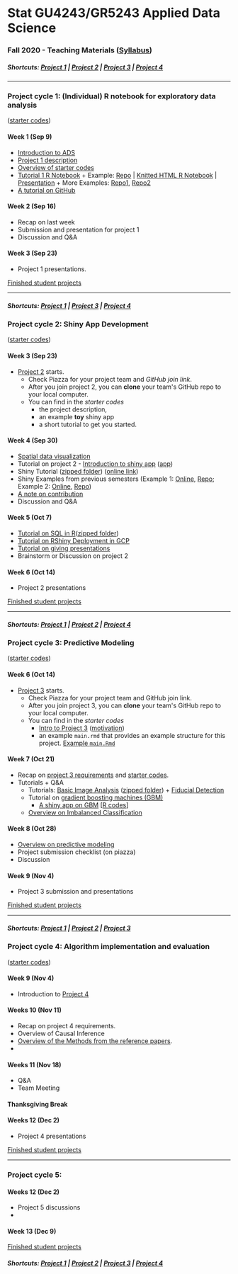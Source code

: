 # Stat GU4243/GR5243 Applied Data Science
### Fall 2020 - Teaching Materials ([Syllabus](/CourseInfo/G5243_Fall_2020_ADS.md))

##### Shortcuts: [Project 1](#project-cycle-1-individual-r-notebook-for-exploratory-data-analysis) | [Project 2](#project-cycle-2-shiny-app-development) | [Project 3](#project-cycle-3-predictive-modeling) | [Project 4](#project-cycle-4-algorithm-implementation-and-evaluation)
----
### Project cycle 1: (Individual) R notebook for exploratory data analysis 

([starter codes](Projects_StarterCodes/Project1-RNotebook))

#### Week 1 (Sep 9)

+ [Introduction to ADS](Tutorials/wk1-Intro.pdf)
+ [Project 1 description](Projects_StarterCodes/Project1-RNotebook/doc/Proj1_desc.md)
+ [Overview of starter codes](Projects_StarterCodes/Project1-RNotebook)
+ [Tutorial 1 R Notebook](https://htmlpreview.github.io/?https://github.com/TZstatsADS/ADS_Teaching/blob/master/Tutorials/wk1-RNotebook/wk1-rnotebook.html) + Example: [Repo](https://github.com/TZstatsADS/Fall2018-Proj1-wanghouyaoleyao) | [Knitted HTML R Notebook](http://tzstatsads.github.io/tutorials/proj1_jiaqianyu.html) | [Presentation](https://www.youtube.com/watch?v=tBIuh_tZ98Q&feature=youtu.be) + More Examples: [Repo1](https://github.com/TZstatsADS/Spring2020-Project1-petkunm), [Repo2](https://github.com/TZstatsADS/Spring2020-Project1-zhangzhiyuan233)
+ [A tutorial on GitHub](Tutorials/wk1-GitHub_simplified)

#### Week 2 (Sep 16)

+ Recap on last week
+ Submission and presentation for project 1
+ Discussion and Q&A

#### Week 3 (Sep 23)

+ Project 1 presentations.


[Finished student projects](https://github.com/TZstatsADS?utf8=✓&q=Fall2020-project1&type=&language=)

----
##### Shortcuts: [Project 1](#project-cycle-1-individual-r-notebook-for-exploratory-data-analysis) | [Project 3](#project-cycle-3-predictive-modeling) | [Project 4](#project-cycle-4-algorithm-implementation-and-evaluation)

### Project cycle 2: Shiny App Development

([starter codes](Projects_StarterCodes/Project2-ShinyApp))

#### Week 3 (Sep 23)

+ [Project 2](Projects_StarterCodes/Project2-ShinyApp) starts.
  	+ Check Piazza for your project team and *GitHub join link*.
  	+ After you join project 2, you can **clone** your team's GitHub repo to your local computer. 
  	+ You can find in the *starter codes* 
   		+ the project description, 
   		+ an example **toy** shiny app 
    	+ a short tutorial to get you started.

#### Week 4 (Sep 30)

+ [Spatial data visualization](Tutorials/wk4-DataVis.pdf)
+ Tutorial on project 2 - [Introduction to shiny app](http://tzstatsads.github.io/tutorials/wk3_Tutorial2.html) ([app](Projects_StarterCodes/Project2-ShinyApp/app/))
+ Shiny Tutorial ([zipped folder](Tutorials/wk4-Shiny_tutorial.zip)) ([online link](https://chengliangtang.shinyapps.io/shiny_tutorial_2017fall/))
+ Shiny Examples from previous semesters (Example 1: [Online](https://grac4ie.shinyapps.io/NYCshooting/), [Repo](https://github.com/TZstatsADS/fall2019-proj2--sec2-grp10); Example 2: [Online](https://rrl525.shinyapps.io/NYC-Government-Job/), [Repo](https://github.com/TZstatsADS/Spring2020-Project2-group-9))
+ [A note on contribution](Projects_StarterCodes/Project2-ShinyApp/doc/a_note_on_contributions.md)
+ Discussion and Q&A

#### Week 5 (Oct 7)

+ [Tutorial on SQL in R](https://htmlpreview.github.io/?https://github.com/TZstatsADS/ADS_Teaching/blob/master/10-Fall2020/Tutorials/wk5-SQL%2BGCP/sql.html)([zipped folder](https://github.com/TZstatsADS/ADS_Teaching/blob/master/10-Fall2020/Tutorials/wk5-sql.zip))
+ [Tutorial on RShiny Deployment in GCP](https://htmlpreview.github.io/?https://github.com/TZstatsADS/ADS_Teaching/blob/master/10-Fall2020/Tutorials/wk5-SQL%2BGCP/Rshiny_GCP.html)
+ [Tutorial on giving presentations](Tutorials/MakingPresentation.pdf)
+ Brainstorm or Discussion on project 2

#### Week 6 (Oct 14)

+ Project 2 presentations


[Finished student projects](https://github.com/TZstatsADS?utf8=✓&q=Fall2020-Project2&type=&language=)

----
##### Shortcuts: [Project 1](#project-cycle-1-individual-r-notebook-for-exploratory-data-analysis) | [Project 2](#project-cycle-2-shiny-app-development) | [Project 4](#project-cycle-4-algorithm-implementation-and-evaluation)

### Project cycle 3: Predictive Modeling

([starter codes](Projects_StarterCodes/Project3-ImbalancedClassification))

#### Week 6 (Oct 14)

+ [Project 3](Projects_StarterCodes/Project3-ImbalancedClassification/doc/project3_desc.md) starts.
  + Check Piazza for your project team and GitHub join link.
  + After you join project 3, you can **clone** your team's GitHub repo to your local computer. 
  + You can find in the *starter codes* 
    + [Intro to Project 3](Projects_StarterCodes/Project3-ImbalancedClassification/doc/project3_desc.md) ([motivation](https://www.google.com/search?q=AI+cat+as+dog&sxsrf=ACYBGNRZNs6rZMCtrwrwPz_o0NXRQaOa6g:1571330905449&source=lnms&tbm=isch&sa=X&ved=0ahUKEwj7g8bj36PlAhUDVt8KHUHAANIQ_AUIEigB&biw=1517&bih=735#imgrc=inZcVvOGHsI6ZM))
    + an example `main.rmd` that provides an example structure for this project.  [Example `main.Rmd`](Projects_StarterCodes/Project3-ImbalancedClassification/doc/main.Rmd)

#### Week 7 (Oct 21)

+ Recap on [project 3 requirements](Projects_StarterCodes/Project3-ImbalancedClassification/doc/project3_desc.md) and [starter codes](Projects_StarterCodes/Project3-ImbalancedClassification/). 
+ Tutorials + Q&A
	+ Tutorials: [Basic Image Analysis](https://htmlpreview.github.io/?https://github.com/TZstatsADS/ADS_Teaching/blob/master/Tutorials/wk7-imageanalysis.html) ([zipped folder](Tutorials/wk7-ImageAnalysis.zip)) + [Fiducial Detection](Tutorials/wk7-FiducialDetection.pdf)
	+ Tutorial on [gradient boosting machines (GBM)](Tutorials/wk8-GBM_tutorial.pdf)
		+ [A shiny app on GBM](https://tz33cu.shinyapps.io/Tutorial7-GBM/) [[R codes](https://github.com/tz33cu/Data-Science-with-R/tree/master/Tutorials/Tutorial7-GBM)]
	+ [Overview on Imbalanced Classification](Tutorials/wk7-Imbalanced_Classification_Overview.pdf)
		
#### Week 8 (Oct 28) 

+ [Overview on predictive modeling](Tutorials/wk8-TutorialModelSelection.pdf)
+ Project submission checklist (on piazza)
+ Discussion

#### Week 9 (Nov 4) 

+ Project 3 submission and presentations


[Finished student projects](https://github.com/TZstatsADS?utf8=✓&q=Fall2020-project3&type=&language=)

----
##### Shortcuts: [Project 1](#project-cycle-1-individual-r-notebook-for-exploratory-data-analysis) | [Project 2](#project-cycle-2-shiny-app-development) | [Project 3](#project-cycle-3-predictive-modeling) 

### Project cycle 4: Algorithm implementation and evaluation

([starter codes](Projects_StarterCodes/Project4-CausalInference))

#### Week 9 (Nov 4) 

+ Introduction to [Project 4](Projects_StarterCodes/Project4-CausalInference/doc/project4_desc.md)

#### Weeks 10 (Nov 11)

+ Recap on project 4 requirements.
+ Overview of Causal Inference
+ [Overview of the Methods from the reference papers](Tutorials/wk10-overview-casual-inference-methods.pdf).
+ <!--[Method assignment] (Tutorials/wk9-Proj4_pairings_2020_Fall.pdf)-->

#### Weeks 11 (Nov 18)

+ Q&A
+ Team Meeting

#### Thanksgiving Break

#### Weeks 12 (Dec 2)

+ Project 4 presentations

[Finished student projects](https://github.com/TZstatsADS?utf8=✓&q=Fall2020-project4&type=&language=)

----
### Project cycle 5: 

#### Weeks 12 (Dec 2)

+ Project 5 discussions
+ <!--[Project 3 Summary](Tutorials/wk12-project3_summary.pdf)-->

#### Week 13 (Dec 9)
<!--
+ Project 5 discussions
-->

[Finished student projects](https://github.com/TZstatsADS?utf8=✓&q=Fall2020-project5&type=&language=)

##### Shortcuts: [Project 1](#project-cycle-1-individual-r-notebook-for-exploratory-data-analysis) | [Project 2](#project-cycle-2-shiny-app-development) | [Project 3](#project-cycle-3-predictive-modeling) | [Project 4](#project-cycle-4-algorithm-implementation-and-evaluation)
